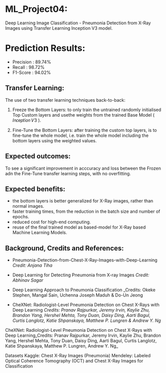 # ML_Project04:
Deep Learning Image Classification - Pneumonia Detection from X-Ray Images using Transfer Learning Inception V3 model.

# Prediction Results:
 - Precision     : 89.74%
 - Recall        : 98.72%
 - F1-Score      : 94.02%

## Transfer Learning:
The use of two transfer learning techniques back-to-back:

1) Freeze the Bottom Layers: to only train the untrained randomly initialised Top Custom layers and usethe weights from the trained Base Model ( 𝐼𝑛𝑐𝑒𝑝𝑡𝑖𝑜𝑛   𝑉3 ).

2) Fine-Tune the Bottom Layers: after training the custom top layers, is to fine-tune the whole model, i.e. train the whole model including the bottom layers using the weighted values.

## Expected outcomes: 
To see a significant improvement in acccuracy and loss between the Frozen adn the Fine-Tune transfer learning steps, with no overfitting.

## Expected benefits: 
- the bottom layers is better generalized for X-Ray images, rather than normal images.
- faster training times, from the reduction in the batch size and number of epochs.
- reduced cost for high-end computing.
- reuse of the final trained model as based-model for X-Ray based Machine Learning Models.

## Background, Credits and References:

- Pneumonia-Detection-from-Chest-X-Ray-Images-with-Deep-Learning _Credit: Anjana Tiha_

- Deep Learning for Detecting Pneumonia from X-ray Images _Credit: Abhinav Sagar_

- Deep Learning Approach to Pneumonia Classification _Credits: Okeke Stephen, Mangal Sain, Uchenna Joseph Maduh & Do-Un Jeong

- CheXNet: Radiologist-Level Pneumonia Detection on Chest X-Rays with Deep Learning _Credits: Pranav Rajpurkar, Jeremy Irvin, Kaylie Zhu, Brandon Yang, Hershel Mehta, Tony Duan, Daisy Ding, Aarti Bagul, Curtis Langlotz, Katie Shpanskaya, Matthew P. Lungren & Andrew Y. Ng_

CheXNet: Radiologist-Level Pneumonia Detection on Chest X-Rays with Deep Learning_Credits: Pranav Rajpurkar, Jeremy Irvin, Kaylie Zhu, Brandon Yang, Hershel Mehta, Tony Duan, Daisy Ding, Aarti Bagul, Curtis Langlotz, Katie Shpanskaya, Matthew P. Lungren, Andrew Y. Ng_

Datasets
Kaggle: Chest X-Ray Images (Pneumonia)
Mendeley: Labeled Optical Coherence Tomography (OCT) and Chest X-Ray Images for Classification

